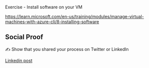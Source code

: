 Exercise - Install software on your VM

https://learn.microsoft.com/en-us/training/modules/manage-virtual-machines-with-azure-cli/8-installing-software 

## Social Proof

✍️ Show that you shared your process on Twitter or LinkedIn

[Linkedin post](https://www.linkedin.com/posts/andrew-leddy_100daysofcloud-activity-7109693894992236544-Y6BX?utm_source=share&utm_medium=member_desktop)
